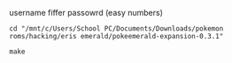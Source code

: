 username fiffer
passowrd (easy numbers)

`cd "/mnt/c/Users/School PC/Documents/Downloads/pokemon roms/hacking/eris emerald/pokeemerald-expansion-0.3.1"`

`make`